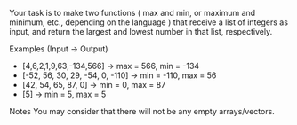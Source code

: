 Your task is to make two functions ( max and min, or maximum and minimum, etc., depending on the language ) that receive a list of integers as input, and return the largest and lowest number in that list, respectively.

Examples (Input -> Output)
* [4,6,2,1,9,63,-134,566]         -> max = 566, min = -134
* [-52, 56, 30, 29, -54, 0, -110] -> min = -110, max = 56
* [42, 54, 65, 87, 0]             -> min = 0, max = 87
* [5]                             -> min = 5, max = 5

Notes
You may consider that there will not be any empty arrays/vectors.